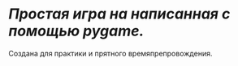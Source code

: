 # **_Простая игра на написанная с помощью pygame._** 

Создана для практики и прятного времяпрепровождения.

